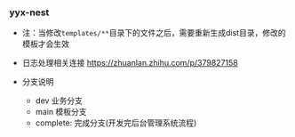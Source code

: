 ### yyx-nest

- 注：当修改`templates/**`目录下的文件之后，需要重新生成dist目录，修改的模板才会生效


- 日志处理相关连接 https://zhuanlan.zhihu.com/p/379827158

- 分支说明
  - dev 业务分支
  - main 模板分支
  - complete: 完成分支(开发完后台管理系统流程)
